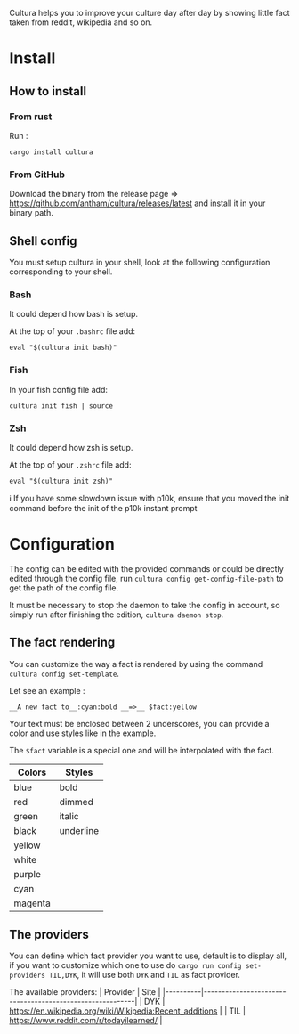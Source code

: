 Cultura helps you to improve your culture day after day by showing little fact taken from reddit, wikipedia and so on.

# Install

## How to install

### From rust

Run :

```
cargo install cultura
```

### From GitHub

Download the binary from the release page => https://github.com/antham/cultura/releases/latest and install it in your binary path.

## Shell config

You must setup cultura in your shell, look at the following configuration corresponding to your shell.

### Bash

It could depend how bash is setup.

At the top of your `.bashrc` file add:

```
eval "$(cultura init bash)"
```

### Fish

In your fish config file add:

```
cultura init fish | source
```

### Zsh

It could depend how zsh is setup.

At the top of your `.zshrc` file add:

```
eval "$(cultura init zsh)"
```

:information_source: If you have some slowdown issue with p10k, ensure that you moved the init command before the init of the p10k instant prompt

# Configuration

The config can be edited with the provided commands or could be directly edited through the config file, run `cultura config get-config-file-path` to get the path of the config file.

It must be necessary to stop the daemon to take the config in account, so simply run after finishing the edition, `cultura daemon stop`.

## The fact rendering

You can customize the way a fact is rendered by using the command `cultura config set-template`.

Let see an example :

```
__A new fact to__:cyan:bold __=>__ $fact:yellow
```

Your text must be enclosed between 2 underscores, you can provide a color and use styles like in the example.

The `$fact` variable is a special one and will be interpolated with the fact.

| Colors  | Styles    |
|---------|-----------|
| blue    | bold      |
| red     | dimmed    |
| green   | italic    |
| black   | underline |
| yellow  |           |
| white   |           |
| purple  |           |
| cyan    |           |
| magenta |           |


## The providers

You can define which fact provider you want to use, default is to display all, if you want to customize which one to use do `cargo run config set-providers TIL,DYK`, it will use both `DYK` and `TIL` as fact provider.

The available providers:
| Provider | Site                                                     |
|----------|----------------------------------------------------------|
| DYK      | https://en.wikipedia.org/wiki/Wikipedia:Recent_additions |
| TIL      | https://www.reddit.com/r/todayilearned/                  |
